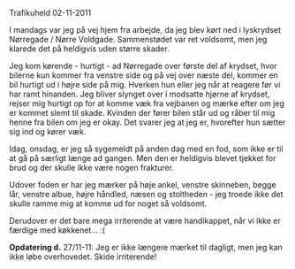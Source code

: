Trafikuheld
02-11-2011

I mandags var jeg på vej hjem fra arbejde, da jeg blev kørt ned i lyskrydset Nørregade / Nørre Voldgade. Sammenstødet var ret voldsomt, men jeg klarede det på heldigvis uden større skader. 

Jeg kom kørende - hurtigt - ad Nørregade over første del af krydset, hvor bilerne kun kommer fra venstre side og på vej over næste del, kommer en bil hurtigt ud i højre side på mig. Hverken hun eller jeg når at reagere før vi har ramt hinanden. Jeg bliver slynget over i modsatte hjørne af krydset, rejser mig hurtigt op for at komme væk fra vejbanen og mærke efter om jeg er kommet slemt til skade. Kvinden der fører bilen står ud og råber til mig henne fra bilen om jeg er okay. Det svarer jeg at jeg er, hvorefter hun sætter sig ind og kører væk.

Idag, onsdag, er jeg så sygemeldt på anden dag med en fod, som ikke er til at gå på særligt længe ad gangen. Men den er heldigvis blevet tjekket for brud og der skulle ikke være nogen frakturer. 

Udover foden er har jeg mærker på høje ankel, venstre skinneben, begge lår, venstre albue, højre håndled, næsen og stoltheden - jeg troede ikke det skulle ramme mig at komme ud for noget så voldsomt. 

Derudover er det bare mega irriterende at være handikappet, når vi ikke er færdige med køkkenet... :(

**Opdatering d.** 27/11-11: Jeg er ikke længere mærket til dagligt, men jeg kan ikke løbe overhovedet. Skide irriterende!
